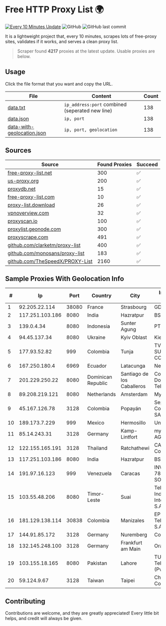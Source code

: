 
# Free HTTP Proxy List 🌍

[![Every 10 Minutes Update](https://github.com/mertguvencli/http-proxy-list/actions/workflows/main.yml/badge.svg?branch=main)](https://github.com/mertguvencli/http-proxy-list/actions/workflows/main.yml)
![GitHub](https://img.shields.io/github/license/mertguvencli/http-proxy-list)
![GitHub last commit](https://img.shields.io/github/last-commit/mertguvencli/http-proxy-list)

It is a lightweight project that, every 10 minutes, scrapes lots of free-proxy sites, validates if it works, and serves a clean proxy list.


> Scraper found **4217** proxies at the latest update. Usable proxies are below.

## Usage

Click the file format that you want and copy the URL.


|File|Content|Count|
|----|-------|-----|
|[data.txt](https://raw.githubusercontent.com/mertguvencli/http-proxy-list/main/proxy-list/data.txt)|`ip_address:port` combined (seperated new line)|138|
|[data.json](https://raw.githubusercontent.com/mertguvencli/http-proxy-list/main/proxy-list/data.json)|`ip, port`|138|
|[data-with-geolocation.json](https://raw.githubusercontent.com/mertguvencli/http-proxy-list/main/proxy-list/data-with-geolocation.json)|`ip, port, geolocation`|138|

## Sources

|Source|Found Proxies|Succeed|
|------|-------------|-------|
|[free-proxy-list.net](https://free-proxy-list.net)|300|✅|
|[us-proxy.org](https://www.us-proxy.org)|200|✅|
|[proxydb.net](http://proxydb.net)|15|✅|
|[free-proxy-list.com](https://free-proxy-list.com/?page=&port=&type%5B%5D=http&type%5B%5D=https&up_time=0&search=Search)|10|✅|
|[proxy-list.download](https://www.proxy-list.download/HTTP)|26|✅|
|[vpnoverview.com](https://vpnoverview.com/privacy/anonymous-browsing/free-proxy-servers)|32|✅|
|[proxyscan.io](https://www.proxyscan.io)|100|✅|
|[proxylist.geonode.com](https://proxylist.geonode.com/api/proxy-list?limit=300&page=1&sort_by=lastChecked&sort_type=desc&protocols=http,https)|300|✅|
|[proxyscrape.com](https://api.proxyscrape.com/v2/?request=displayproxies&protocol=http&timeout=10000&country=all&ssl=all&anonymity=all)|491|✅|
|[github.com/clarketm/proxy-list](https://raw.githubusercontent.com/clarketm/proxy-list/master/proxy-list-raw.txt)|400|✅|
|[github.com/monosans/proxy-list](https://raw.githubusercontent.com/monosans/proxy-list/main/proxies/http.txt)|183|✅|
|[github.com/TheSpeedX/PROXY-List](https://raw.githubusercontent.com/TheSpeedX/PROXY-List/master/http.txt)|2160|✅|


## Sample Proxies With Geolocation Info

|#|Ip|Port|Country|City|Internet Service Provider|
|-|--|----|-------|----|-------------------------|
|1|92.205.22.114|38080|France|Strasbourg|GD MASS Network|
|2|117.251.103.186|8080|India|Hazratpur|BSNL Internet|
|3|139.0.4.34|8080|Indonesia|Sunter Agung|PT. First Media, Tbk|
|4|94.45.137.34|8080|Ukraine|Kyiv Oblast|Kievline LLC|
|5|177.93.52.82|999|Colombia|Tunja|TV AZTECA SUCURSAL COLOMBIA|
|6|167.250.180.4|6969|Ecuador|Latacunga|Nedetel S.A|
|7|201.229.250.22|8080|Dominican Republic|Santiago de los Caballeros|Compañía Dominicana de Teléfonos S. A.|
|8|89.208.219.121|8080|Netherlands|Amsterdam|My.com B.V.|
|9|45.167.126.78|3128|Colombia|Popayán|Sepcom Comunicaciones SAS|
|10|189.173.7.229|999|Mexico|Hermosillo|Uninet S.A. de C.V|
|11|85.14.243.31|3128|Germany|Kamp-Lintfort|myLoc managed IT AG|
|12|122.155.165.191|3128|Thailand|Ratchathewi|CAT Telecom Public Company Limited|
|13|117.251.103.186|8080|India|Hazratpur|BSNL Internet|
|14|191.97.16.123|999|Venezuela|Caracas|INVERSIONES FRITZ 78 C.A.(WIFI SOLUTION)|
|15|103.55.48.206|8080|Timor-Leste|Suai|Telekomunikasi Indonesia International (T.L.) S.A.|
|16|181.129.138.114|30838|Colombia|Manizales|EPM Telecomunicaciones S.A. E.S.P.|
|17|144.91.85.172|3128|Germany|Nuremberg|Contabo GmbH|
|18|132.145.248.100|3128|Germany|Frankfurt am Main|Oracle Corporation|
|19|103.155.18.165|8080|Pakistan|Lahore|TUFA Telecommunication (Pvt) Ltd.|
|20|59.124.9.67|3128|Taiwan|Taipei|Chunghwa Telecom Co., Ltd.|



## Contributing

Contributions are welcome, and they are greatly appreciated! Every
little bit helps, and credit will always be given.

